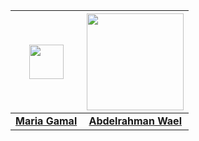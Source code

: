 |<img src="https://avatars.githubusercontent.com/u/69156891" width="55px" height="55px">|<img src="https://avatars.githubusercontent.com/u/20213927" width="155px" height="155px">|
|:-:|:-:|
|[**Maria Gamal**](https://github.com/MariaGamal)|[**Abdelrahman Wael**](https://github.com/Abdelrahman0W)|
